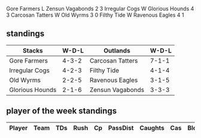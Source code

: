 Gore Farmers L Zensun Vagabonds 2 3
Irregular Cogs W Glorious Hounds 4 3
Carcosan Tatters W Old Wyrms 3 0
Filthy Tide W Ravenous Eagles 4 1

## standings

| Stacks | W-D-L | Outlands | W-D-L |
|-------|-----|--|--|
| Gore Farmers | 4-3-2 | Carcosan Tatters | 7-1-1 |
| Irregular Cogs | 4-2-3 | Filthy Tide | 4-1-4 |
| Old Wyrms | 2-2-5 | Ravenous Eagles | 3-1-5 |
| Glorious Hounds | 2-1-6 | Zensun Vagabonds | 3-3-3 |

## player of the week standings

| Player      | Team             | TDs  | Rush | Cp   | PassDist | Caughts | Cas  | Blocks | Sacks | MVPs | SPP  |
|-------------|------------------|------|------|------|----------|---------|------|--------|-------|------|------|
